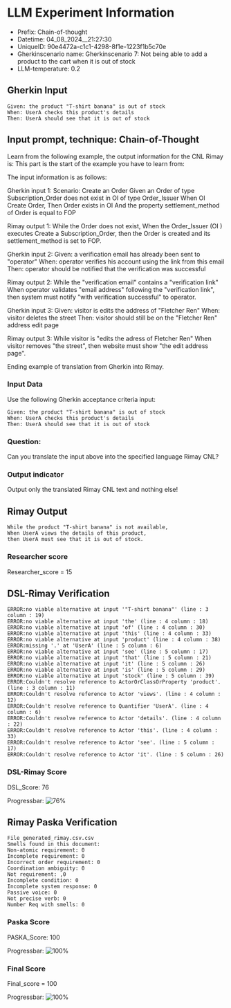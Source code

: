 

# LLM Experiment Information
* Prefix:   Chain-of-thought
* Datetime: 04_08_2024__21:27:30
* UniqueID: 90e4472a-c1c1-4298-8f1e-1223f1b5c70e
* Gherkinscenario name: Gherkinscenario 7: Not being able to add a product to the cart when it is out of stock
* LLM-temperature: 0.2

        

## Gherkin Input
```
Given: the product "T-shirt banana" is out of stock
When: UserA checks this product's details
Then: UserA should see that it is out of stock
```
    



## Input prompt, technique: Chain-of-Thought


Learn from the following example, the output information for the CNL Rimay is: 
This part is the start of the example you have to learn from:

The input information is as follows: 

Gherkin input 1:
Scenario: Create an Order
Given an Order of type Subscription_Order does not exist in OI of type Order_Issuer 
When OI Create Order, 
Then Order exists in OI 
And the property settlement_method of Order is equal to FOP


Rimay output 1:
While the Order does not exist, 
When the Order_Issuer (OI ) executes Create a Subscription_Order, 
then the Order is created and its settlement_method is set to FOP.


Gherkin input 2:
Given: a verification email has already been sent to "operator"
When: operator verifies his account using the link from this email
Then: operator should be notified that the verification was successful

Rimay output 2:
While the "verification email" contains a "verification link" 
When operator validates "email address" following the "verification link", 
then system must notify "with verification successful" to operator.  
 

Gherkin input 3: 
Given: visitor is edits the address of "Fletcher Ren"
When: visitor deletes the street
Then: visitor should still be on the "Fletcher Ren" address edit page


Rimay output 3:
While visitor is "edits the adress of Fletcher Ren" 
When visitor removes "the street", 
then website must show "the edit address page".


Ending example of translation from Gherkin into Rimay.


        

### Input Data
Use the following Gherkin acceptance criteria input: 
```
Given: the product "T-shirt banana" is out of stock
When: UserA checks this product's details
Then: UserA should see that it is out of stock
```

### Question:
Can you translate the input above into the specified language Rimay CNL?

### Output indicator
Output only the translated Rimay CNL text and nothing else!


## Rimay Output
```
While the product "T-shirt banana" is not available, 
When UserA views the details of this product, 
then UserA must see that it is out of stock.
``` 
            

### Researcher score
Researcher_score = 15




## DSL-Rimay Verification
```
ERROR:no viable alternative at input '"T-shirt banana"' (line : 3 column : 19)
ERROR:no viable alternative at input 'the' (line : 4 column : 18)
ERROR:no viable alternative at input 'of' (line : 4 column : 30)
ERROR:no viable alternative at input 'this' (line : 4 column : 33)
ERROR:no viable alternative at input 'product' (line : 4 column : 38)
ERROR:missing '.' at 'UserA' (line : 5 column : 6)
ERROR:no viable alternative at input 'see' (line : 5 column : 17)
ERROR:no viable alternative at input 'that' (line : 5 column : 21)
ERROR:no viable alternative at input 'it' (line : 5 column : 26)
ERROR:no viable alternative at input 'is' (line : 5 column : 29)
ERROR:no viable alternative at input 'stock' (line : 5 column : 39)
ERROR:Couldn't resolve reference to ActorOrClassOrProperty 'product'. (line : 3 column : 11)
ERROR:Couldn't resolve reference to Actor 'views'. (line : 4 column : 12)
ERROR:Couldn't resolve reference to Quantifier 'UserA'. (line : 4 column : 6)
ERROR:Couldn't resolve reference to Actor 'details'. (line : 4 column : 22)
ERROR:Couldn't resolve reference to Actor 'this'. (line : 4 column : 33)
ERROR:Couldn't resolve reference to Actor 'see'. (line : 5 column : 17)
ERROR:Couldn't resolve reference to Actor 'it'. (line : 5 column : 26)

```
### DSL-Rimay Score
DSL_Score: 76

Progressbar: ![76%](https://progress-bar.dev/76)

            


## Rimay Paska Verification
```
File generated_rimay.csv.csv
Smells found in this document: 
Non-atomic requirement: 0
Incomplete requirement: 0
Incorrect order requirement: 0
Coordination ambiguity: 0
Not requirement: ,0
Incomplete condition: 0
Incomplete system response: 0
Passive voice: 0
Not precise verb: 0
Number Req with smells: 0

```
### Paska Score
PASKA_Score: 100

Progressbar: ![100%](https://progress-bar.dev/100)

            

### Final Score
Final_score = 100

Progressbar: ![100%](https://progress-bar.dev/100)

